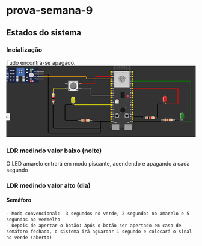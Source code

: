 # prova-semana-9

## Estados do sistema

### Incialização
Tudo encontra-se apagado.
<img src="assets/init.png">

### LDR medindo valor baixo (noite)

O LED amarelo entrará em modo piscante, acendendo e apagando a cada segundo

### LDR medindo valor alto (dia)

#### Semáforo

    - Modo convencional:  3 segundos no verde, 2 segundos no amarelo e 5 segundos no vermelho
    - Depois de apertar o botão: Após o botão ser apertado em caso de semáforo fechado, o sistema irá aguardar 1 segundo e colocará o sinal no verde (aberto)
